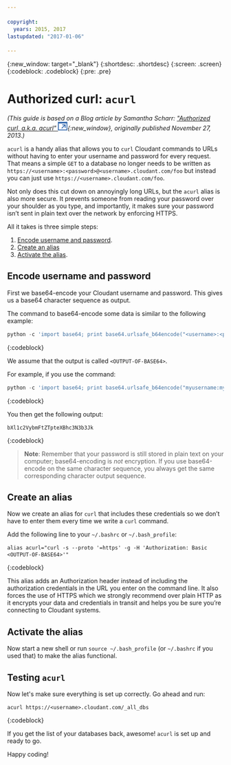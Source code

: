 ```yaml
---

copyright:
  years: 2015, 2017
lastupdated: "2017-01-06"

---
```


{:new_window: target="_blank"}
{:shortdesc: .shortdesc}
{:screen: .screen}
{:codeblock: .codeblock}
{:pre: .pre}

# Authorized curl: `acurl`

_(This guide is based on a Blog article by Samantha Scharr: [
"Authorized curl, a.k.a. acurl" ![External link icon](../images/launch-glyph.svg "External link icon")](https://cloudant.com/blog/authorized-curl-a-k-a-acurl/){:new_window},
originally published November 27, 2013.)_

`acurl` is a handy alias that allows you to `curl` Cloudant commands to URLs
without having to enter your username and password for every request.
That means a simple `GET` to a database no longer needs to be written as
`https://<username>:<password>@<username>.cloudant.com/foo`
but instead you can just use `https://<username>.cloudant.com/foo`.

Not only does this cut down on annoyingly long URLs,
but the `acurl` alias is also more secure.
It prevents someone from reading your password over your shoulder as you type,
and importantly,
it makes sure your password isn’t sent in plain text over the network by enforcing HTTPS.

All it takes is three simple steps:

1.	[Encode username and password](#encode-username-and-password).
2.	[Create an alias](#create-an-alias)
3.	[Activate the alias](#activate-the-alias).

## Encode username and password

First we base64-encode your Cloudant username and password.
This gives us a base64 character sequence as output.

The command to base64-encode some data is similar to the following example:

```python
python -c 'import base64; print base64.urlsafe_b64encode("<username>:<password>")'
```
{:codeblock}

We assume that the output is called `<OUTPUT-OF-BASE64>`.

For example,
if you use the command:

```python
python -c 'import base64; print base64.urlsafe_b64encode("myusername:mypassword")'
```
{:codeblock}

You then get the following output:

```text
bXl1c2VybmFtZTpteXBhc3N3b3Jk
```
{:codeblock}

>	**Note**: Remember that your password is still stored in plain text on your computer;
	base64-encoding is _not_ encryption.
	If you use base64-encode on the same character sequence,
	you always get the same corresponding character output sequence.

## Create an alias

Now we create an alias for `curl` that includes these credentials so we don’t have to enter them
every time we write a `curl` command.

Add the following line to your `~/.bashrc` or `~/.bash_profile`:

```shell
alias acurl="curl -s --proto '=https' -g -H 'Authorization: Basic <OUTPUT-OF-BASE64>'"
```
{:codeblock}

This alias adds an Authorization header instead of including the
authorization credentials in the URL you enter on the command line.
It also forces the use of HTTPS which we strongly recommend over plain HTTP
as it encrypts your data and credentials in transit and helps you be sure you’re connecting to Cloudant systems.

## Activate the alias

Now start a new shell or run `source ~/.bash_profile` (or `~/.bashrc` if you used that) to make the alias functional.

## Testing `acurl`

Now let's make sure everything is set up correctly.
Go ahead and run:

```shell
acurl https://<username>.cloudant.com/_all_dbs
```
{:codeblock}

If you get the list of your databases back,
awesome!
`acurl` is set up and ready to go.

Happy coding!